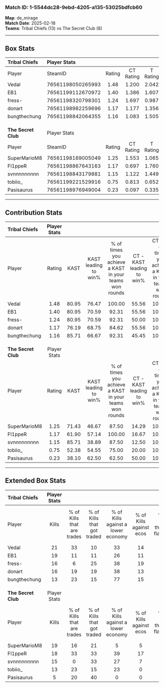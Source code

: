 ### Match ID: 1-5544dc28-9ebd-4205-a135-53025bdfcb60  
**Map**: de_mirage  
**Match Date**: 2025-02-18  
**Teams**: Tribal Chiefs (13) vs The Secret Club (8)  

---  

## Box Stats  

| **Tribal Chiefs**   | Player Stats      |        |           |          |       |       |       |         |        |      |     |
| :- | :- | :-: | :-: | :-: | :-: | :-: | :-: | :-: | :-: | :-: | :-: |
| Player              | SteamID           | Rating | CT Rating | T Rating | KAST  |  ADR  | Kills | Assists | Deaths | K/D  | HS% |
| Vedal               | 76561198050265993 |  1.48  |   1.200   |  2.042   | 80.95 | 111.5 |  21   |    3    |   16   | 1.31 | 66  |
| EB1                 | 76561199112670972 |  1.40  |   1.386   |  1.607   | 80.95 | 91.9  |  19   |    6    |   14   | 1.36 | 15  |
| fress-              | 76561198320798301 |  1.24  |   1.697   |  0.987   | 80.95 | 79.8  |  16   |    6    |   14   | 1.14 | 68  |
| donart              | 76561198982259696 |  1.17  |   1.177   |  1.356   | 76.19 | 73.5  |  16   |    3    |   14   | 1.14 | 50  |
| bungthechung        | 76561198842064355 |  1.16  |   1.083   |  1.505   | 85.71 | 73.4  |  13   |    2    |   12   | 1.08 | 61  |
|                     |                   |        |           |          |       |       |       |         |        |      |     |
|                     |                   |        |           |          |       |       |       |         |        |      |     |
|                     |                   |        |           |          |       |       |       |         |        |      |     |
| **The Secret Club** | Player Stats      |        |           |          |       |       |       |         |        |      |     |
| Player              | SteamID           | Rating | CT Rating | T Rating | KAST  |  ADR  | Kills | Assists | Deaths | K/D  | HS% |
| SuperMarioM8        | 76561198169005049 |  1.25  |   1.553   |  1.065   | 71.43 | 81.1  |  19   |    1    |   15   | 1.27 | 31  |
| Fl1ppeR             | 76561198867643163 |  1.17  |   0.697   |  1.760   | 61.90 | 98.6  |  18   |    6    |   17   | 1.06 | 61  |
| svnnnnnnnnn         | 76561198843179881 |  1.15  |   1.122   |  1.449   | 85.71 | 80.5  |  15   |    5    |   17   | 0.88 | 40  |
| tobiio_             | 76561199221529916 |  0.75  |   0.813   |  0.652   | 52.38 | 64.1  |  13   |    4    |   18   | 0.72 | 69  |
| Pasisaurus          | 76561198976949004 |  0.23  |   0.097   |  0.335   | 38.10 | 39.1  |   5   |    4    |   18   | 0.28 | 40  |
---  

## Contribution Stats  

| **Tribal Chiefs**   | Player Stats |       |                      |                                                        |                           |                                                             |                          |                                                            |
| :- | :-: | :-: | :-: | :-: | :-: | :-: | :-: | :-: |
| Player              |    Rating    | KAST  | KAST leading to win% | % of times you achieve a KAST in your teams won rounds | CT - KAST leading to win% | CT - % of times you achieve a KAST in your teams won rounds | T - KAST leading to win% | T - % of times you achieve a KAST in your teams won rounds |
| Vedal               |     1.48     | 80.95 |        76.47         |                         100.00                         |           55.56           |                           100.00                            |          100.00          |                           100.00                           |
| EB1                 |     1.40     | 80.95 |        70.59         |                         92.31                          |           55.56           |                           100.00                            |          87.50           |                           87.50                            |
| fress-              |     1.24     | 80.95 |        70.59         |                         92.31                          |           50.00           |                           100.00                            |          100.00          |                           87.50                            |
| donart              |     1.17     | 76.19 |        68.75         |                         84.62                          |           55.56           |                           100.00                            |          85.71           |                           75.00                            |
| bungthechung        |     1.16     | 85.71 |        66.67         |                         92.31                          |           45.45           |                           100.00                            |          100.00          |                           87.50                            |
|                     |              |       |                      |                                                        |                           |                                                             |                          |                                                            |
|                     |              |       |                      |                                                        |                           |                                                             |                          |                                                            |
|                     |              |       |                      |                                                        |                           |                                                             |                          |                                                            |
| **The Secret Club** | Player Stats |       |                      |                                                        |                           |                                                             |                          |                                                            |
| Player              |    Rating    | KAST  | KAST leading to win% | % of times you achieve a KAST in your teams won rounds | CT - KAST leading to win% | CT - % of times you achieve a KAST in your teams won rounds | T - KAST leading to win% | T - % of times you achieve a KAST in your teams won rounds |
| SuperMarioM8        |     1.25     | 71.43 |        46.67         |                         87.50                          |           14.29           |                           100.00                            |          75.00           |                           85.71                            |
| Fl1ppeR             |     1.17     | 61.90 |        57.14         |                         100.00                         |           16.67           |                           100.00                            |          87.50           |                           100.00                           |
| svnnnnnnnnn         |     1.15     | 85.71 |        38.89         |                         87.50                          |           12.50           |                           100.00                            |          60.00           |                           85.71                            |
| tobiio_             |     0.75     | 52.38 |        54.55         |                         75.00                          |           20.00           |                           100.00                            |          83.33           |                           71.43                            |
| Pasisaurus          |     0.23     | 38.10 |        62.50         |                         62.50                          |           50.00           |                           100.00                            |          66.67           |                           57.14                            |
---  

## Extended Box Stats  

| **Tribal Chiefs**   | Player Stats |                            |                            |                                    |                         |                              |                                 |        |                             |                                     |                          |                               |                            |
| :- | :-: | :-: | :-: | :-: | :-: | :-: | :-: | :-: | :-: | :-: | :-: | :-: | :-: |
| Player              |    Kills     | % of Kills that are trades | % of Kills that got traded | % of Kills against a lower economy | % of Kills against ecos | % of Kills that are flawless | % of Kills that are close duels | Deaths | % of Deaths that get traded | % of Deaths against a lower economy | % of Deaths against ecos | % of Deaths that are flawless | % of Deaths that are close |
| Vedal               |      21      |             33             |             10             |                 33                 |           14            |              67              |                0                |   16   |             19              |                 31                  |            6             |              50               |             0              |
| EB1                 |      19      |             11             |             11             |                 26                 |           11            |              79              |                0                |   14   |             21              |                 29                  |            7             |              64               |             7              |
| fress-              |      16      |             6              |             25             |                 38                 |           19            |              75              |                0                |   14   |             43              |                 29                  |            7             |              57               |             7              |
| donart              |      16      |             19             |             19             |                 38                 |           13            |              69              |               13                |   14   |             21              |                 36                  |            14            |              64               |             0              |
| bungthechung        |      13      |             23             |             15             |                 77                 |           15            |              69              |                0                |   12   |             33              |                 17                  |            8             |              75               |             8              |
|                     |              |                            |                            |                                    |                         |                              |                                 |        |                             |                                     |                          |                               |                            |
|                     |              |                            |                            |                                    |                         |                              |                                 |        |                             |                                     |                          |                               |                            |
|                     |              |                            |                            |                                    |                         |                              |                                 |        |                             |                                     |                          |                               |                            |
| **The Secret Club** | Player Stats |                            |                            |                                    |                         |                              |                                 |        |                             |                                     |                          |                               |                            |
| Player              |    Kills     | % of Kills that are trades | % of Kills that got traded | % of Kills against a lower economy | % of Kills against ecos | % of Kills that are flawless | % of Kills that are close duels | Deaths | % of Deaths that get traded | % of Deaths against a lower economy | % of Deaths against ecos | % of Deaths that are flawless | % of Deaths that are close |
| SuperMarioM8        |      19      |             16             |             21             |                 5                  |            5            |              58              |                0                |   15   |             13              |                 20                  |            7             |              80               |             0              |
| Fl1ppeR             |      18      |             33             |             33             |                 39                 |           17            |              72              |               17                |   17   |             24              |                 12                  |            6             |              65               |             6              |
| svnnnnnnnnn         |      15      |             0              |             33             |                 27                 |            7            |              73              |                0                |   17   |             35              |                 12                  |            6             |              76               |             0              |
| tobiio_             |      13      |             23             |             15             |                 23                 |            0            |              38              |                0                |   18   |              0              |                 17                  |            6             |              83               |             0              |
| Pasisaurus          |      5       |             20             |             40             |                 0                  |            0            |              60              |                0                |   18   |              6              |                 17                  |            6             |              72               |             6              |
